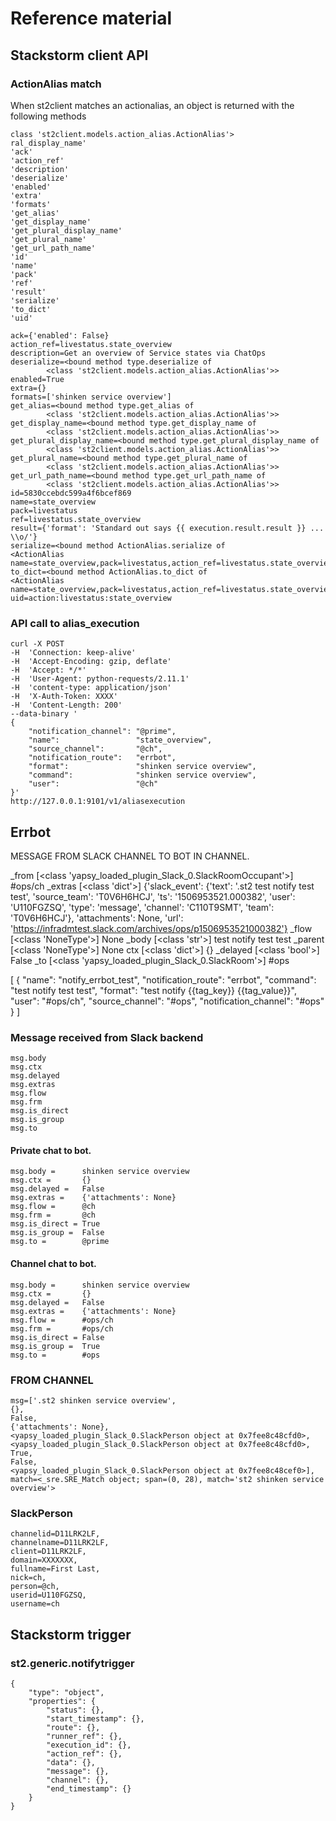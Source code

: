 # Reference material

## Stackstorm client API

### ActionAlias match
When st2client matches an actionalias, an object is returned with the following methods

    class 'st2client.models.action_alias.ActionAlias'>
    ral_display_name'
    'ack'
    'action_ref'
    'description'
    'deserialize'
    'enabled'
    'extra'
    'formats'
    'get_alias'
    'get_display_name'
    'get_plural_display_name'
    'get_plural_name'
    'get_url_path_name'
    'id'
    'name'
    'pack'
    'ref'
    'result'
    'serialize'
    'to_dict'
    'uid'

    ack={'enabled': False}
    action_ref=livestatus.state_overview
    description=Get an overview of Service states via ChatOps
    deserialize=<bound method type.deserialize of
            <class 'st2client.models.action_alias.ActionAlias'>>
    enabled=True
    extra={}
    formats=['shinken service overview']
    get_alias=<bound method type.get_alias of
            <class 'st2client.models.action_alias.ActionAlias'>>
    get_display_name=<bound method type.get_display_name of
            <class 'st2client.models.action_alias.ActionAlias'>>
    get_plural_display_name=<bound method type.get_plural_display_name of
            <class 'st2client.models.action_alias.ActionAlias'>>
    get_plural_name=<bound method type.get_plural_name of
            <class 'st2client.models.action_alias.ActionAlias'>>
    get_url_path_name=<bound method type.get_url_path_name of
            <class 'st2client.models.action_alias.ActionAlias'>>
    id=5830ccebdc599a4f6bcef869
    name=state_overview
    pack=livestatus
    ref=livestatus.state_overview
    result={'format': 'Standard out says {{ execution.result.result }} ... \\o/'}
    serialize=<bound method ActionAlias.serialize of
    <ActionAlias name=state_overview,pack=livestatus,action_ref=livestatus.state_overview>>
    to_dict=<bound method ActionAlias.to_dict of
    <ActionAlias name=state_overview,pack=livestatus,action_ref=livestatus.state_overview>>
    uid=action:livestatus:state_overview

### API call to alias_execution

    curl -X POST
    -H  'Connection: keep-alive'
    -H  'Accept-Encoding: gzip, deflate'
    -H  'Accept: */*'
    -H  'User-Agent: python-requests/2.11.1'
    -H  'content-type: application/json'
    -H  'X-Auth-Token: XXXX'
    -H  'Content-Length: 200'
    --data-binary '
    {
        "notification_channel": "@prime",
        "name":                 "state_overview",
        "source_channel":       "@ch",
        "notification_route":   "errbot",
        "format":               "shinken service overview",
        "command":              "shinken service overview",
        "user":                 "@ch"
    }'
    http://127.0.0.1:9101/v1/aliasexecution



## Errbot

MESSAGE FROM SLACK CHANNEL TO BOT IN CHANNEL.

_from [<class 'yapsy_loaded_plugin_Slack_0.SlackRoomOccupant'>] #ops/ch
_extras [<class 'dict'>] {'slack_event': {'text': '.st2 test notify test test', 'source_team': 'T0V6H6HCJ', 'ts': '1506953521.000382', 'user': 'U110FGZSQ', 'type': 'message', 'channel': 'C110T9SMT', 'team': 'T0V6H6HCJ'}, 'attachments': None, 'url': 'https://infradmtest.slack.com/archives/ops/p1506953521000382'}
_flow [<class 'NoneType'>] None
_body [<class 'str'>] test notify test test
_parent [<class 'NoneType'>] None
ctx [<class 'dict'>] {}
_delayed [<class 'bool'>] False
_to [<class 'yapsy_loaded_plugin_Slack_0.SlackRoom'>] #ops


[
  {
    "name": "notify_errbot_test",
    "notification_route": "errbot",
    "command": "test notify test test",
    "format": "test notify {{tag_key}} {{tag_value}}",
    "user": "#ops/ch",
    "source_channel": "#ops",
    "notification_channel": "#ops"
  }
]



### Message received from Slack backend

    msg.body
    msg.ctx
    msg.delayed
    msg.extras
    msg.flow
    msg.frm
    msg.is_direct
    msg.is_group
    msg.to

#### Private chat to bot.
    msg.body =      shinken service overview
    msg.ctx =       {}
    msg.delayed =   False
    msg.extras =    {'attachments': None}
    msg.flow =      @ch
    msg.frm =       @ch
    msg.is_direct = True
    msg.is_group =  False
    msg.to =        @prime

#### Channel chat to bot.
    msg.body =      shinken service overview
    msg.ctx =       {}
    msg.delayed =   False
    msg.extras =    {'attachments': None}
    msg.flow =      #ops/ch
    msg.frm =       #ops/ch
    msg.is_direct = False
    msg.is_group =  True
    msg.to =        #ops



### FROM CHANNEL

    msg=['.st2 shinken service overview',
    {},
    False,
    {'attachments': None},
    <yapsy_loaded_plugin_Slack_0.SlackPerson object at 0x7fee8c48cfd0>,
    <yapsy_loaded_plugin_Slack_0.SlackPerson object at 0x7fee8c48cfd0>,
    True,
    False,
    <yapsy_loaded_plugin_Slack_0.SlackPerson object at 0x7fee8c48cef0>],
    match=<_sre.SRE_Match object; span=(0, 28), match='st2 shinken service overview'>

### SlackPerson

    channelid=D11LRK2LF,
    channelname=D11LRK2LF,
    client=D11LRK2LF,
    domain=XXXXXXX,
    fullname=First Last,
    nick=ch,
    person=@ch,
    userid=U110FGZSQ,
    username=ch

## Stackstorm trigger

### st2.generic.notifytrigger

    {
        "type": "object",
        "properties": {
            "status": {},
            "start_timestamp": {},
            "route": {},
            "runner_ref": {},
            "execution_id": {},
            "action_ref": {},
            "data": {},
            "message": {},
            "channel": {},
            "end_timestamp": {}
        }
    }
